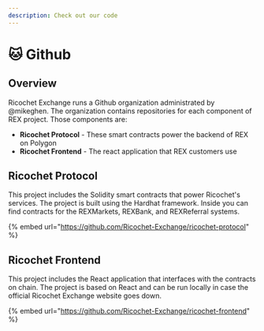 ```yaml
---
description: Check out our code
---
```


# 🐱 Github

## Overview

Ricochet Exchange runs a Github organization administrated by @mikeghen. The organization contains repositories for each component of REX project. Those components are:

* **Ricochet Protocol** - These smart contracts power the backend of REX on Polygon
* **Ricochet Frontend** - The react application that REX customers use

## Ricochet Protocol

This project includes the Solidity smart contracts that power Ricochet's services. The project is built using the Hardhat framework. Inside you can find contracts for the REXMarkets, REXBank, and REXReferral systems.&#x20;

{% embed url="https://github.com/Ricochet-Exchange/ricochet-protocol" %}

## Ricochet Frontend

This project includes the React application that interfaces with the contracts on chain. The project is based on React and can be run locally in case the official Ricochet Exchange website goes down.

{% embed url="https://github.com/Ricochet-Exchange/ricochet-frontend" %}

